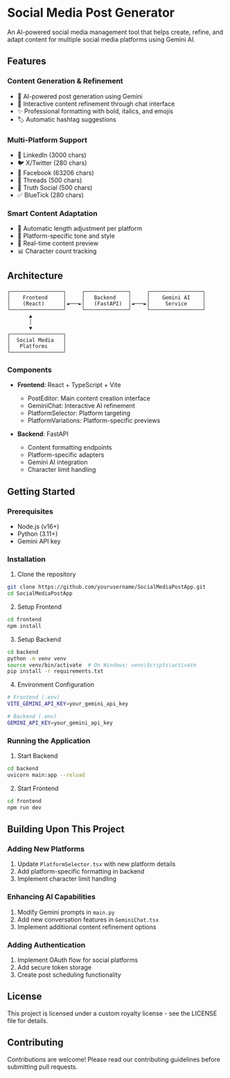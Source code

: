 # Social Media Post Generator

An AI-powered social media management tool that helps create, refine, and adapt content for multiple social media platforms using Gemini AI.

## Features

### Content Generation & Refinement
- 🤖 AI-powered post generation using Gemini
- 💬 Interactive content refinement through chat interface
- ✨ Professional formatting with bold, italics, and emojis
- 🏷️ Automatic hashtag suggestions

### Multi-Platform Support
- 💼 LinkedIn (3000 chars)
- 🐦 X/Twitter (280 chars)
- 👥 Facebook (63206 chars)
- 🧵 Threads (500 chars)
- 📢 Truth Social (500 chars)
- ✅ BlueTick (280 chars)

### Smart Content Adaptation
- 📏 Automatic length adjustment per platform
- 🎯 Platform-specific tone and style
- 🔄 Real-time content preview
- 📊 Character count tracking

## Architecture

```
┌─────────────────┐     ┌──────────────┐     ┌─────────────────┐
│    Frontend     │     │   Backend    │     │    Gemini AI    │
│    (React)      │◄───►│   (FastAPI)  │◄───►│     Service     │
└─────────────────┘     └──────────────┘     └─────────────────┘
       ▲
       │
       ▼
┌─────────────────┐
│  Social Media   │
│   Platforms     │
└─────────────────┘
```

### Components
- **Frontend**: React + TypeScript + Vite
  - PostEditor: Main content creation interface
  - GeminiChat: Interactive AI refinement
  - PlatformSelector: Platform targeting
  - PlatformVariations: Platform-specific previews

- **Backend**: FastAPI
  - Content formatting endpoints
  - Platform-specific adapters
  - Gemini AI integration
  - Character limit handling

## Getting Started

### Prerequisites
- Node.js (v16+)
- Python (3.11+)
- Gemini API key

### Installation

1. Clone the repository
```bash
git clone https://github.com/yourusername/SocialMediaPostApp.git
cd SocialMediaPostApp
```

2. Setup Frontend
```bash
cd frontend
npm install
```

3. Setup Backend
```bash
cd backend
python -m venv venv
source venv/bin/activate  # On Windows: venv\Scripts\activate
pip install -r requirements.txt
```

4. Environment Configuration
```bash
# Frontend (.env)
VITE_GEMINI_API_KEY=your_gemini_api_key

# Backend (.env)
GEMINI_API_KEY=your_gemini_api_key
```

### Running the Application

1. Start Backend
```bash
cd backend
uvicorn main:app --reload
```

2. Start Frontend
```bash
cd frontend
npm run dev
```

## Building Upon This Project

### Adding New Platforms
1. Update `PlatformSelector.tsx` with new platform details
2. Add platform-specific formatting in backend
3. Implement character limit handling

### Enhancing AI Capabilities
1. Modify Gemini prompts in `main.py`
2. Add new conversation features in `GeminiChat.tsx`
3. Implement additional content refinement options

### Adding Authentication
1. Implement OAuth flow for social platforms
2. Add secure token storage
3. Create post scheduling functionality

## License

This project is licensed under a custom royalty license - see the LICENSE file for details.

## Contributing

Contributions are welcome! Please read our contributing guidelines before submitting pull requests.

